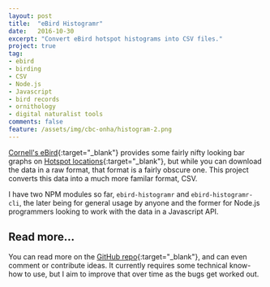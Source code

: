 ```yaml
---
layout: post
title:  "eBird Histogramr"
date:   2016-10-30
excerpt: "Convert eBird hotspot histograms into CSV files."
project: true
tag:
- ebird
- birding
- CSV
- Node.js
- Javascript
- bird records
- ornithology
- digital naturalist tools
comments: false
feature: /assets/img/cbc-onha/histogram-2.png
---      
```

[Cornell's eBird](http://ebird.org/){:target="_blank"} provides some fairly nifty looking bar graphs on [Hotspot locations](http://ebird.org/ebird/GuideMe?cmd=decisionPage&getLocations=hotspots&hotspots=L2093687&yr=all&m=){:target="_blank"}, but while you can download the data in a raw format, that format is a fairly obscure one. This project converts this data into a much more familar format, CSV.

I have two NPM modules so far, `ebird-histogramr` and `ebird-histogramr-cli`, the later being for general usage by anyone and the former for Node.js programmers looking to work with the data in a Javascript API.

## Read more...

You can read more on the [GitHub repo](https://github.com/rgeraldporter/ebird-histogramr-cli){:target="_blank"}, and can even comment or contribute ideas. It currently requires some technical know-how to use, but I aim to improve that over time as the bugs get worked out.
